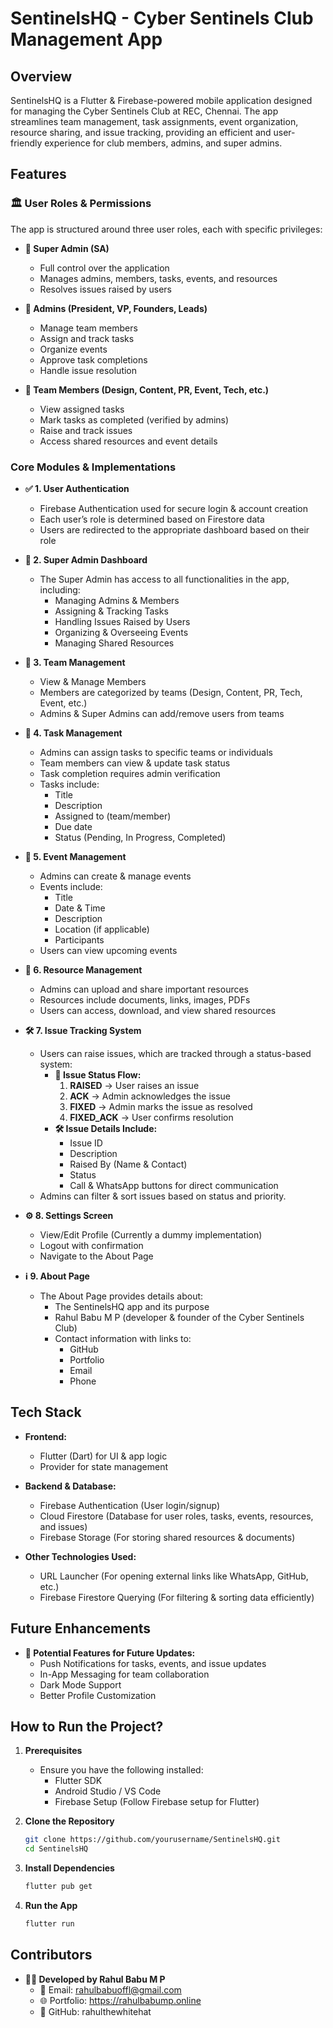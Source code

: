 # SentinelsHQ - Cyber Sentinels Club Management App

## Overview

SentinelsHQ is a Flutter & Firebase-powered mobile application designed for managing the Cyber Sentinels Club at REC, Chennai. The app streamlines team management, task assignments, event organization, resource sharing, and issue tracking, providing an efficient and user-friendly experience for club members, admins, and super admins.

## Features

### 🏛 User Roles & Permissions

The app is structured around three user roles, each with specific privileges:

- **🔹 Super Admin (SA)**
  - Full control over the application
  - Manages admins, members, tasks, events, and resources
  - Resolves issues raised by users

- **🔹 Admins (President, VP, Founders, Leads)**
  - Manage team members
  - Assign and track tasks
  - Organize events
  - Approve task completions
  - Handle issue resolution

- **🔹 Team Members (Design, Content, PR, Event, Tech, etc.)**
  - View assigned tasks
  - Mark tasks as completed (verified by admins)
  - Raise and track issues
  - Access shared resources and event details

### Core Modules & Implementations

- **✅ 1. User Authentication**
  - Firebase Authentication used for secure login & account creation
  - Each user’s role is determined based on Firestore data
  - Users are redirected to the appropriate dashboard based on their role

- **🏢 2. Super Admin Dashboard**
  - The Super Admin has access to all functionalities in the app, including:
    - Managing Admins & Members
    - Assigning & Tracking Tasks
    - Handling Issues Raised by Users
    - Organizing & Overseeing Events
    - Managing Shared Resources

- **📂 3. Team Management**
  - View & Manage Members
  - Members are categorized by teams (Design, Content, PR, Tech, Event, etc.)
  - Admins & Super Admins can add/remove users from teams

- **📌 4. Task Management**
  - Admins can assign tasks to specific teams or individuals
  - Team members can view & update task status
  - Task completion requires admin verification
  - Tasks include:
    - Title
    - Description
    - Assigned to (team/member)
    - Due date
    - Status (Pending, In Progress, Completed)

- **📅 5. Event Management**
  - Admins can create & manage events
  - Events include:
    - Title
    - Date & Time
    - Description
    - Location (if applicable)
    - Participants
  - Users can view upcoming events

- **📜 6. Resource Management**
  - Admins can upload and share important resources
  - Resources include documents, links, images, PDFs
  - Users can access, download, and view shared resources

- **🛠 7. Issue Tracking System**
  - Users can raise issues, which are tracked through a status-based system:
    - **🔄 Issue Status Flow:**
      1. **RAISED** → User raises an issue
      2. **ACK** → Admin acknowledges the issue
      3. **FIXED** → Admin marks the issue as resolved
      4. **FIXED_ACK** → User confirms resolution
    - **🛠 Issue Details Include:**
      - Issue ID
      - Description
      - Raised By (Name & Contact)
      - Status
      - Call & WhatsApp buttons for direct communication
  - Admins can filter & sort issues based on status and priority.

- **⚙ 8. Settings Screen**
  - View/Edit Profile (Currently a dummy implementation)
  - Logout with confirmation
  - Navigate to the About Page

- **ℹ 9. About Page**
  - The About Page provides details about:
    - The SentinelsHQ app and its purpose
    - Rahul Babu M P (developer & founder of the Cyber Sentinels Club)
    - Contact information with links to:
      - GitHub
      - Portfolio
      - Email
      - Phone

## Tech Stack

- **Frontend:**
  - Flutter (Dart) for UI & app logic
  - Provider for state management

- **Backend & Database:**
  - Firebase Authentication (User login/signup)
  - Cloud Firestore (Database for user roles, tasks, events, resources, and issues)
  - Firebase Storage (For storing shared resources & documents)

- **Other Technologies Used:**
  - URL Launcher (For opening external links like WhatsApp, GitHub, etc.)
  - Firebase Firestore Querying (For filtering & sorting data efficiently)

## Future Enhancements

- **🚀 Potential Features for Future Updates:**
  - Push Notifications for tasks, events, and issue updates
  - In-App Messaging for team collaboration
  - Dark Mode Support
  - Better Profile Customization

## How to Run the Project?

1. **Prerequisites**
   - Ensure you have the following installed:
     - Flutter SDK
     - Android Studio / VS Code
     - Firebase Setup (Follow Firebase setup for Flutter)

2. **Clone the Repository**
   ```bash
   git clone https://github.com/yourusername/SentinelsHQ.git
   cd SentinelsHQ
   ```

3. **Install Dependencies**
   ```bash
   flutter pub get
   ```

4. **Run the App**
   ```bash
   flutter run
   ```

## Contributors

- **👨‍💻 Developed by Rahul Babu M P**
   - 📧 Email: rahulbabuoffl@gmail.com
   - 🌐 Portfolio: https://rahulbabump.online
   - 🔗 GitHub: rahulthewhitehat
